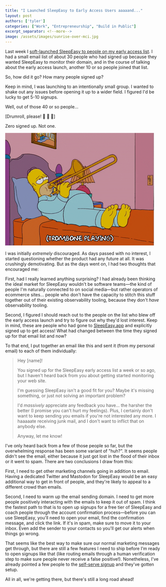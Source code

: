 ```yaml
---
title: "I Launched SleepEasy to Early Access Users aaaaand..."
layout: post
authors: ['tyler']
categories: ["Work", "Entrepreneurship", "Build in Public"]
excerpt_separator: <!--more-->
image: /assets/images/sunrise-over-mci.jpg
---
```


Last week I [soft-launched SleepEasy to people on my early access list](https://www.sleepeasy.app/2023/11/30/early-access-and-roadmap/). I had a small email list of about 30 people who had signed up because they wanted SleepEasy to monitor their domain, and in the course of talking about the early access launch, another 10 or so people joined that list.

So, how did it go? How many people signed up?

Keep in mind, I was launching to an intentionally small group. I wanted to shake out any issues before opening it up to a wider field. I figured I'd be lucky to get 5-10 signups.

Well, out of those 40 or so people...

[Drumroll, please! 🥁 🥁 🥁]

<!--more-->

Zero signed up. Not one.

![Sad trombone](/assets/images/sad-trombone.gif)

I was initially _extremely_ discouraged. As days passed with no interest, I started questioning whether the product had any future at all. It was crushingly demotivating. But as the days went on, I had two thoughts that encouraged me:

First, had I really learned anything surprising? I had already been thinking the ideal market for SleepEasy wouldn't be software teams—the kind of people I'm naturally connected to on social media—but rather operators of ecommerce sites... people who don't have the capacity to stitch this stuff together out of their existing observability tooling, because they don't _have_ observability tooling.

Second, I figured I should reach out to the people on the list who blew off the early access launch and try to figure out why they'd lost interest. Keep in mind, these are people who had gone to [SleepEasy.app](https://www.sleepeasy.app) and explicitly signed up to get access! What had changed between the time they signed up for that email list and now?

To that end, I put together an email like this and sent it (from my personal email) to each of them individually:

> Hey [name]!
> 
> You signed up for the SleepEasy early access list a week or so ago, but I haven't heard back from you about getting started monitoring your web site.
>
> I'm guessing SleepEasy isn't a good fit for you? Maybe it's missing something, or just not solving an important problem?
>
> I'd *massively* appreciate any feedback you have... the harsher the better (I promise you can't hurt my feelings). Plus, I certainly don't want to keep sending you emails if you're not interested any more. I haaaaate receiving junk mail, and I don't want to inflict that on anybody else.
>
> Anyway, let me know!

I've only heard back from a few of those people so far, but the overwhelming response has been some variant of "huh?". It seems people didn't see the email, either because it just got lost in the flood of their inbox or it went to spam. There are two conclusions I draw from this:

First, I need to get other marketing channels going in addition to email. Having a dedicated Twitter and Mastodon for SleepEasy would be an easy additional way to get in front of people, and they're likely to appeal to a different crowd than emails.

Second, I need to warm up the email sending domain. I need to get more people positively interacting with the emails to keep it out of spam. I think the fastest path to that is to open up signups for a free tier of SleepEasy and coach people through the account confirmation process—before you can use SleepEasy, you'll need to open your email, find the confirmation message, and click the link. If it's in spam, make sure to move it to your inbox. Even add the sender to your contacts so you'll get our alerts when things go wrong.

That seems like the best way to make sure our normal marketing messages get through, but there are still a few features I need to ship before I'm ready to open signups like that (like routing emails through a human verification step to make sure people never receive a false positive!). Nonetheless, I've already pointed a few people to the [self-serve signup](https://dashboard.sleepeasy.app/auth/sign-in) and they've gotten setup.

All in all, we're getting there, but there's still a long road ahead!
